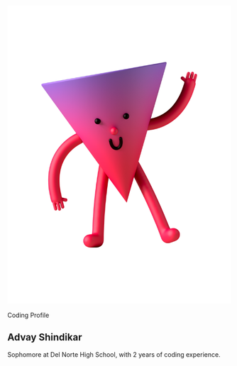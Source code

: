 <html>
    <head>
        <meta charset="utf-8">
        <meta name="viewport" content="width=device-width, initial-scale=1">
        <link rel="stylesheet" href="customization.css">
        <link rel="stylesheet" href="https://maxcdn.bootstrapcdn.com/bootstrap/3.4.1/css/bootstrap.min.css">
        <script src="https://ajax.googleapis.com/ajax/libs/jquery/3.6.3/jquery.min.js"></script>
        <script src="https://maxcdn.bootstrapcdn.com/bootstrap/3.4.1/js/bootstrap.min.js"></script>
    </head>

<body>
        <main>
          <article class="profile">
            <picture class="profile-img">
              <source srcset="images/profile.png" media="(min-width: 600px)">
              <img src="images/profile.png" alt="profile">
            </picture>
            <div class="content">
              <p class="detail">Coding Profile</p>
                <h1>Advay Shindikar</h1>
              <p>
                Sophomore at Del Norte High School, with 2 years of coding experience.
              </p>
              <a href="https://pages.github.com/ADVAYS16" class="button"></a>
            </div>
          </article>
        </main>
</body> 

